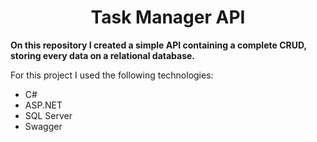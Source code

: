 <h1 align=center>Task Manager API</h1>

<strong>On this repository I created a simple API containing a complete CRUD, storing every data on a relational database.</strong>
<p>For this project I used the following technologies:</p>
<ul>
  <li>C#</li>
  <li>ASP.NET</li>
  <li>SQL Server</li>
  <li>Swagger</li>
</ul>
